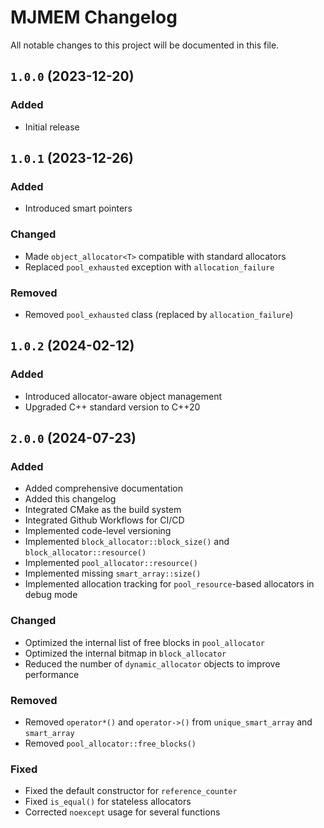 # MJMEM Changelog

All notable changes to this project will be documented in this file.

## `1.0.0` (2023-12-20)

### **Added**

* Initial release

## `1.0.1` (2023-12-26)

### **Added**

* Introduced smart pointers

### **Changed**

* Made `object_allocator<T>` compatible with standard allocators
* Replaced `pool_exhausted` exception with `allocation_failure`

### **Removed**

* Removed `pool_exhausted` class (replaced by `allocation_failure`)

## `1.0.2` (2024-02-12)

### **Added**

* Introduced allocator-aware object management
* Upgraded C++ standard version to C++20

## `2.0.0` (2024-07-23)

### **Added**

* Added comprehensive documentation
* Added this changelog
* Integrated CMake as the build system
* Integrated Github Workflows for CI/CD
* Implemented code-level versioning
* Implemented `block_allocator::block_size()` and `block_allocator::resource()`
* Implemented `pool_allocator::resource()`
* Implemented missing `smart_array::size()`
* Implemented allocation tracking for `pool_resource`-based allocators in debug mode

### **Changed**

* Optimized the internal list of free blocks in `pool_allocator`
* Optimized the internal bitmap in `block_allocator`
* Reduced the number of `dynamic_allocator` objects to improve performance

### **Removed**

* Removed `operator*()` and `operator->()` from `unique_smart_array` and `smart_array`
* Removed `pool_allocator::free_blocks()`

### **Fixed**

* Fixed the default constructor for `reference_counter`
* Fixed `is_equal()` for stateless allocators
* Corrected `noexcept` usage for several functions